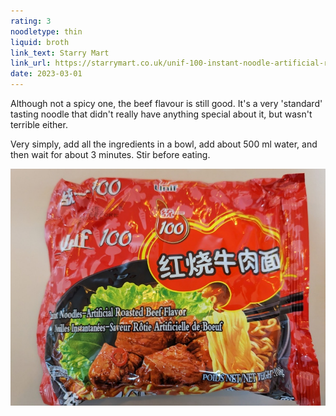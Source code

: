 ```yaml
---
rating: 3
noodletype: thin
liquid: broth
link_text: Starry Mart
link_url: https://starrymart.co.uk/unif-100-instant-noodle-artificial-roast-beef-flavour-108g.html
date: 2023-03-01
---
```


Although not a spicy one, the beef flavour is still good. It's a very 'standard' tasting noodle that didn't really have anything special about it, but wasn't terrible either.

Very simply, add all the ingredients in a bowl, add about 500 ml water, and then wait for about 3 minutes. Stir before eating. 

![Unif 100 Instant Noodle Artificial Roast Beef Flavour](images/034.jpg)
